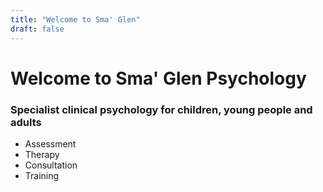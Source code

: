 ```yaml
---
title: "Welcome to Sma' Glen"
draft: false
---
```


# Welcome to Sma' Glen Psychology

### Specialist clinical psychology for children, young people and adults

- Assessment
- Therapy
- Consultation
- Training